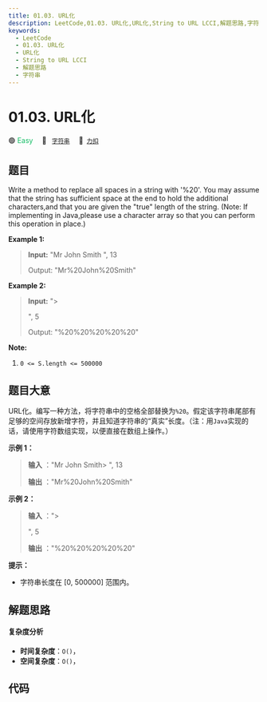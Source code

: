 ```yaml
---
title: 01.03. URL化
description: LeetCode,01.03. URL化,URL化,String to URL LCCI,解题思路,字符串
keywords:
  - LeetCode
  - 01.03. URL化
  - URL化
  - String to URL LCCI
  - 解题思路
  - 字符串
---
```


# 01.03. URL化

🟢 <font color=#15bd66>Easy</font>&emsp; 🔖&ensp; [`字符串`](/tag/string.md)&emsp; 🔗&ensp;[`力扣`](https://leetcode.cn/problems/string-to-url-lcci)

## 题目

Write a method to replace all spaces in a string with '%20'. You may assume
that the string has sufficient space at the end to hold the additional
characters,and that you are given the "true" length of the string. (Note: If
implementing in Java,please use a character array so that you can perform this
operation in place.)

**Example 1:**

> 
> 
> 
> 
> 
> **Input:** "Mr John Smith ", 13
> 
> Output: "Mr%20John%20Smith"

**Example 2:**

> 
> 
> 
> 
> 
> **Input:** "> 
> > 
> > 
>    ", 5
> 
> Output: "%20%20%20%20%20"
> 
> 



**Note:**

  1. `0 <= S.length <= 500000`


## 题目大意

URL化。编写一种方法，将字符串中的空格全部替换为`%20`。假定该字符串尾部有足够的空间存放新增字符，并且知道字符串的“真实”长度。（注：用`Java`实现的话，请使用字符数组实现，以便直接在数组上操作。）

**示例 1：**

> 
> 
> 
> 
> 
> **输入** ："Mr John Smith> 
> ", 13
> 
> **输出** ："Mr%20John%20Smith"
> 
> 

**示例 2：**

> 
> 
> 
> 
> 
> **输入** ："> 
> > 
> > 
>    ", 5
> 
> **输出** ："%20%20%20%20%20"
> 
> 

**提示：**

  * 字符串长度在 [0, 500000] 范围内。


## 解题思路

#### 复杂度分析

- **时间复杂度**：`O()`，
- **空间复杂度**：`O()`，

## 代码

```javascript

```
